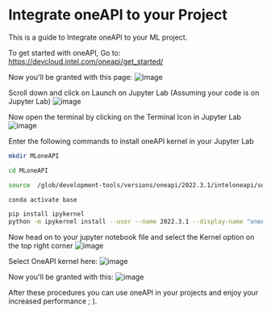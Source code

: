 # Integrate oneAPI to your Project

This is a guide to Integrate oneAPI to your ML project.

To get started with oneAPI, Go to: https://devcloud.intel.com/oneapi/get_started/

Now you'll be granted with this page:
![image](https://user-images.githubusercontent.com/67329471/230723100-cfde23cc-9d28-4dad-a5ef-3f2989a4aa98.png)

Scroll down and click on Launch on Jupyter Lab (Assuming your code is on Jupyter Lab)
![image](https://user-images.githubusercontent.com/67329471/230723177-f8e7e687-9f58-4097-90b0-d4f48f42b9c6.png)

Now open the terminal by clicking on the Terminal Icon in Jupyter Lab
![image](https://user-images.githubusercontent.com/67329471/230723331-900d12f2-926b-4689-9f3e-af5af7fccdef.png)

Enter the following commands to install oneAPI kernel in your Jupyter Lab
```bash
mkdir MLoneAPI

cd MLoneAPI

source  /glob/development-tools/versions/oneapi/2022.3.1/inteloneapi/setvars.sh 

conda activate base

pip install ipykernel
python -m ipykernel install --user --name 2022.3.1 --display-name "oneAPI 2022.3.1"
```
Now head on to your jupyter notebook file and select the Kernel option on the top right corner
![image](https://user-images.githubusercontent.com/96832767/230755151-31a60bf5-2599-4d39-9a22-9d37f472111b.png)

Select OneAPI kernel here:
![image](https://user-images.githubusercontent.com/96832767/230755333-894fbe6d-48d3-4d50-86d2-15f030ab6f1d.png)

Now you'll be granted with this:
![image](https://user-images.githubusercontent.com/96832767/230755383-bfd62251-96bb-4cca-97aa-b98038fb2ce3.png)

After these procedures you can use oneAPI in your projects and enjoy your increased performance ; ). 
